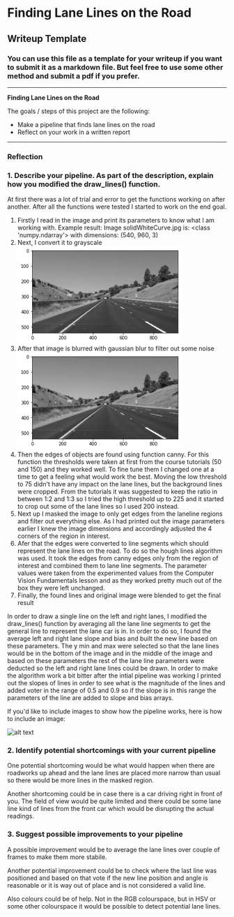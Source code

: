 # **Finding Lane Lines on the Road** 

## Writeup Template

### You can use this file as a template for your writeup if you want to submit it as a markdown file. But feel free to use some other method and submit a pdf if you prefer.

---

**Finding Lane Lines on the Road**

The goals / steps of this project are the following:
* Make a pipeline that finds lane lines on the road
* Reflect on your work in a written report


[//]: # (Image References)

[image0]: ./examples/grayscale.jpg "Grayscale"
[image1]: ./Report_materials/gray.png "Grayscale"
[image2]: ./Report_materials/blur.png "Gaussian blur"

---

### Reflection

### 1. Describe your pipeline. As part of the description, explain how you modified the draw_lines() function.

At first there was a lot of trial and error to get the functions working on after another. After all the functions
were tested I started to work on the end goal.

1. Firstly I read in the image and print its parameters to know what I am working with.
Example result: Image solidWhiteCurve.jpg is:  <class 'numpy.ndarray'>  with dimensions: 	 (540, 960, 3)
2. Next, I convert it to grayscale
![alt text][image1]
3. After that image is blurred with gaussian blur to filter out some noise
![alt text][image2]
4. Then the edges of objects are found using function canny. For this function the thresholds were taken
at first from the course tutorials (50 and 150) and they worked well. To fine tune them I changed one at a time
to get a feeling what would work the best. Moving the low threshold to 75 didn't have any impact on the lane
lines, but the background lines were cropped. From the tutorials it was suggested to keep the ratio in between
1:2 and 1:3 so I tried the high threshold up to 225 and it started to crop out some of the lane lines so I used
200 instead.
5. Next up I masked the image to only get edges from the laneline regions and filter out everything else. As I 
had printed out the image parameters earlier I knew the image dimensions and accordingly adjusted the 4 corners 
of the region in interest.
6. Afer that the edges were converted to line segments which should represent the lane lines on the road. To do so
the hough lines algorithm was used. It took the edges from canny edges only from the region of interest and combined
them to lane line segments. The parameter values were taken from the experimented values from the Computer Vision
Fundamentals lesson and as they worked pretty much out of the box they were left unchanged.
7. Finally, the found lines and original image were blended to get the final result


In order to draw a single line on the left and right lanes, I modified the draw_lines() function by averaging all
the lane line segments to get the general line to represent the lane car is in. In order to do so, I found the 
average left and right lane slope and bias and built the new line based on these parameters. The y min and max
were selected so that the lane lines would be in the bottom of the image and in the middle of the image and based
on these parameters the rest of the lane line parameters were deducted so the left and right lane lines could be 
drawn. In order to make the algorithm work a bit bitter after the intial pipeline was working I printed out the 
slopes of lines in order to see what is the magnitude of the lines and added voter in the range of 0.5 and 0.9 so
if the slope is in this range the parameters of the line are added to slope and bias arrays.

If you'd like to include images to show how the pipeline works, here is how to include an image: 

![alt text][image0]


### 2. Identify potential shortcomings with your current pipeline

One potential shortcoming would be what would happen when there are roadworks up ahead and the lane lines
are placed more narrow than usual so there would be more lines in the masked region. 

Another shortcoming could be in case there is a car driving right in front of you. The field of view would
be quite limited and there could be some lane line kind of lines from the front car which would be disrupting 
the actual readings.


### 3. Suggest possible improvements to your pipeline

A possible improvement would be to average the lane lines over couple of frames to make them more stabile.

Another potential improvement could be to check where the last line was positioned and based on that vote 
if the new line position and angle is reasonable or it is way out of place and is not considered a valid
line.

Also colours could be of help. Not in the RGB colourspace, but in HSV or some other colourspace it would be 
possible to detect potential lane lines.
